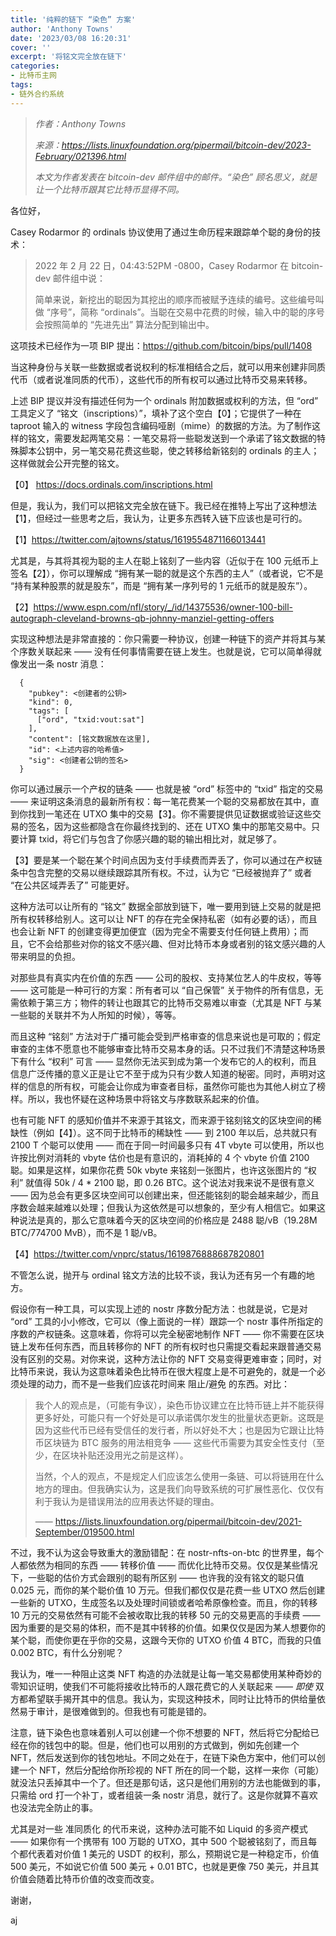 ```yaml
---
title: '纯粹的链下 “染色” 方案'
author: 'Anthony Towns'
date: '2023/03/08 16:20:31'
cover: ''
excerpt: '将铭文完全放在链下'
categories:
- 比特币主网
tags:
- 链外合约系统
---
```



> *作者：Anthony Towns*
>
> *来源：<https://lists.linuxfoundation.org/pipermail/bitcoin-dev/2023-February/021396.html>*
>
> *本文为作者发表在 bitcoin-dev 邮件组中的邮件。“染色” 顾名思义，就是让一个比特币跟其它比特币显得不同。*

各位好，

Casey Rodarmor 的 ordinals 协议使用了通过生命历程来跟踪单个聪的身份的技术：

> 2022 年 2 月 22 日，04:43:52PM -0800，Casey Rodarmor 在 bitcoin-dev 邮件组中说：
>
> 简单来说，新挖出的聪因为其挖出的顺序而被赋予连续的编号。这些编号叫做 “序号”，简称 “ordinals”。当聪在交易中花费的时候，输入中的聪的序号会按照简单的 “先进先出” 算法分配到输出中。

这项技术已经作为一项 BIP 提出：https://github.com/bitcoin/bips/pull/1408

当这种身份与关联一些数据或者说权利的标准相结合之后，就可以用来创建非同质代币（或者说准同质的代币），这些代币的所有权可以通过比特币交易来转移。

上述 BIP 提议并没有描述任何为一个 ordinals 附加数据或权利的方法，但 “ord” 工具定义了 “铭文（inscriptions）”，填补了这个空白【0】；它提供了一种在 taproot 输入的 witness 字段包含编码哑剧（mime）的数据的方法。为了制作这样的铭文，需要发起两笔交易：一笔交易将一些聪发送到一个承诺了铭文数据的特殊脚本公钥中，另一笔交易花费这些聪，使之转移给新铭刻的 ordinals 的主人；这样做就会公开完整的铭文。

【0】 https://docs.ordinals.com/inscriptions.html

但是，我认为，我们可以把铭文完全放在链下。我已经在推特上写出了这种想法【1】，但经过一些思考之后，我认为，让更多东西转入链下应该也是可行的。

【1】https://twitter.com/ajtowns/status/1619554871166013441

尤其是，与其将其视为聪的主人在聪上铭刻了一些内容（近似于在 100 元纸币上签名【2】），你可以理解成 “拥有某一聪的就是这个东西的主人”（或者说，它不是 “持有某种股票的就是股东”，而是 “拥有某一序列号的 1 元纸币的就是股东”）。

【2】https://www.espn.com/nfl/story/_/id/14375536/owner-100-bill-autograph-cleveland-browns-qb-johnny-manziel-getting-offers

实现这种想法是非常直接的：你只需要一种协议，创建一种链下的资产并将其与某个序数关联起来 —— 没有任何事情需要在链上发生。也就是说，它可以简单得就像发出一条 nostr 消息：

```
  {
    "pubkey": <创建者的公钥>
    "kind": 0,
    "tags": [
      ["ord", "txid:vout:sat"]
    ],
    "content": [铭文数据放在这里],
    "id": <上述内容的哈希值>
    "sig": <创建者公钥的签名>
  }
```

你可以通过展示一个产权的链条 —— 也就是被 “ord” 标签中的 “txid” 指定的交易 —— 来证明这条消息的最新所有权：每一笔花费某一个聪的交易都放在其中，直到你找到一笔还在 UTXO 集中的交易【3】。你不需要提供见证数据或验证这些交易的签名，因为这些都隐含在你最终找到的、还在 UTXO 集中的那笔交易中。只要计算 txid，将它们与包含了你感兴趣的聪的输出相比对，就足够了。

【3】要是某一个聪在某个时间点因为支付手续费而弄丢了，你可以通过在产权链条中包含完整的交易以继续跟踪其所有权。不过，认为它 “已经被抛弃了” 或者 “在公共区域弄丢了” 可能更好。

这种方法可以让所有的 “铭文” 数据全部放到链下，唯一要用到链上交易的就是把所有权转移给别人。这可以让 NFT 的存在完全保持私密（如有必要的话），而且也会让新 NFT 的创建变得更加便宜（因为完全不需要支付任何链上费用）；而且，它不会给那些对你的铭文不感兴趣、但对比特币本身或者别的铭文感兴趣的人带来明显的负担。

对那些具有真实内在价值的东西 —— 公司的股权、支持某位艺人的牛皮权，等等 —— 这可能是一种可行的方案：所有者可以 “自己保管” 关于物件的所有信息，无需依赖于第三方；物件的转让也跟其它的比特币交易难以审查（尤其是 NFT 与某一些聪的关联并不为人所知的时候），等等。

而且这种 “铭刻” 方法对于广播可能会受到严格审查的信息来说也是可取的；假定审查的主体不愿意也不能够审查比特币交易本身的话。只不过我们不清楚这种场景下有什么 “权利” 可言 —— 显然你无法买到成为第一个发布它的人的权利，而且信息广泛传播的意义正是让它不至于成为只有少数人知道的秘密。同时，声明对这样的信息的所有权，可能会让你成为审查者目标，虽然你可能也为其他人树立了榜样。所以，我也怀疑在这种场景中将铭文与序数联系起来的价值。

也有可能 NFT 的感知价值并不来源于其铭文，而来源于铭刻铭文的区块空间的稀缺性（例如【4】）。这不同于比特币的稀缺性 —— 到 2100 年以后，总共就只有 2100 T 个聪可以使用 —— 而在于同一时间最多只有 4T vbyte 可以使用，所以也许按比例对消耗的 vbyte 估价也是有意识的，消耗掉的 4 个 vbyte 价值 2100 聪。如果是这样，如果你花费 50k  vbyte 来铭刻一张图片，也许这张图片的 “权利” 就值得 50k / 4 * 2100 聪，即 0.26 BTC。这个说法对我来说不是很有意义 —— 因为总会有更多区块空间可以创建出来，但还能铭刻的聪会越来越少，而且序数会越来越难以处理；但我认为这依然是可以想象的，至少有人相信它。如果这种说法是真的，那么它意味着今天的区块空间的价格应是 2488 聪/vB（19.28M BTC/774700 MvB），而不是 1 聪/vB。

【4】https://twitter.com/vnprc/status/1619876888687820801

不管怎么说，抛开与 ordinal 铭文方法的比较不谈，我认为还有另一个有趣的地方。

假设你有一种工具，可以实现上述的 nostr 序数分配方法：也就是说，它是对 “ord” 工具的小小修改，它可以（像上面说的一样）跟踪一个 nostr 事件所指定的序数的产权链条。这意味着，你将可以完全秘密地制作 NFT —— 你不需要在区块链上发布任何东西，而且转移你的 NFT 的所有权时也只需提交看起来跟普通交易没有区别的交易。对你来说，这种方法让你的 NFT 交易变得更难审查；同时，对比特币来说，我认为这意味着染色比特币在很大程度上是不可避免的，就是一个必须处理的动力，而不是一些我们应该花时间来 阻止/避免 的东西。对比：

> 我个人的观点是，（可能有争议），染色币协议建立在比特币链上并不能获得更多好处，可能只有一个好处是可以承诺偶尔发生的批量状态更新。这既是因为这些代币已经有受信任的发行者，所以好处不大；也是因为它跟让比特币区块链为 BTC 服务的用法相竞争 —— 这些代币需要为其安全性支付（至少，在区块补贴还没用光之前是这样）。
>
> 当然，个人的观点，不是规定人们应该怎么使用一条链、可以将链用在什么地方的理由。但我确实认为，这是我们向导致系统的可扩展性恶化、仅仅有利于我认为是错误用法的应用表达怀疑的理由。
>
> —— https://lists.linuxfoundation.org/pipermail/bitcoin-dev/2021-September/019500.html

不过，我不认为这会导致重大的激励错配：在 nostr-nfts-on-btc 的世界里，每个人都依然为相同的东西 —— 转移价值 —— 而优化比特币交易。仅仅是某些情况下，一些聪的估价方式会跟别的聪有所区别 —— 也许我的没有铭文的聪只值 0.025 元，而你的某个聪价值 10 万元。但我们都仅仅是花费一些 UTXO 然后创建一些新的 UTXO，生成签名以及处理时间锁或者哈希原像检查。而且，你的转移 10 万元的交易依然有可能不会被收取比我的转移 50 元的交易更高的手续费 —— 因为重要的是交易的体积，而不是其中转移的价值。如果仅仅是因为某人想要你的某个聪，而使你更在乎你的交易，这跟今天你的 UTXO 价值 4 BTC，而我的只值 0.002 BTC，有什么分别呢？

我认为，唯一一种阻止这类 NFT 构造的办法就是让每一笔交易都使用某种奇妙的零知识证明，使我们不可能将接收比特币的人跟花费它的人关联起来 —— *即使* 双方都希望联手揭开其中的信息。我认为，实现这种技术，同时让比特币的供给量依然易于审计，是很难做到的。但我也有可能是错的。

注意，链下染色也意味着别人可以创建一个你不想要的 NFT，然后将它分配给已经在你的钱包中的聪。但是，他们也可以用别的方式做到，例如先创建一个 NFT，然后发送到你的钱包地址。不同之处在于，在链下染色方案中，他们可以创建一个 NFT，然后分配给你所珍视的 NFT 所在的同一个聪，这样一来你（可能）就没法只丢掉其中一个了。但还是那句话，这只是他们用别的方法也能做到的事，只需给 ord 打一个补丁，或者组装一条 nostr 消息，就行了。这是你就算不喜欢也没法完全防止的事。

尤其是对一些 准同质化 的代币来说，这种办法可能不如 Liquid 的多资产模式 —— 如果你有一个携带有 100 万聪的 UTXO，其中 500 个聪被铭刻了，而且每个都代表着对价值 1 美元的 USDT 的权利，那么，预期说它是一种稳定币，价值 500 美元，不如说它价值 500 美元 + 0.01 BTC，也就是更像 750 美元，并且其价值会随着比特币价值的改变而改变。

谢谢，

aj